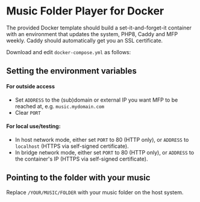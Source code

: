 # Music Folder Player for Docker
The provided Docker template should build a set-it-and-forget-it container with an environment that updates the system, PHP8, Caddy and MFP weekly. Caddy should automatically get you an SSL certificate.

Download and edit `docker-compose.yml` as follows:

## Setting the environment variables
#### For outside access
- Set `ADDRESS` to the (sub)domain or external IP you want MFP to be reached at, e.g. `music.mydomain.com`
- Clear `PORT`

#### For local use/testing:
- In host network mode, either set `PORT` to 80 (HTTP only), or `ADDRESS` to `localhost` (HTTPS via self-signed certificate).
- In bridge network mode, either set `PORT` to 80 (HTTP only), or `ADDRESS` to the container's IP (HTTPS via self-signed certificate).

## Pointing to the folder with your music
Replace `/YOUR/MUSIC/FOLDER` with your music folder on the host system.